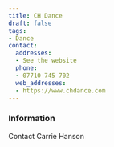 ```yaml
---
title: CH Dance
draft: false
tags:
- Dance
contact:
  addresses:
  - See the website
  phone:
  - 07710 745 702
  web_addresses:
  - https://www.chdance.com
---
```


### Information
Contact Carrie Hanson

